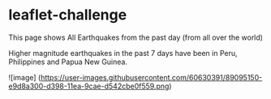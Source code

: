 # leaflet-challenge

This page shows All Earthquakes from the past day (from all over the world)

Higher magnitude earthquakes in the past 7 days have been in Peru, Philippines and Papua New Guinea.

![image] (https://user-images.githubusercontent.com/60630391/89095150-e9d8a300-d398-11ea-9cae-d542cbe0f559.png)
